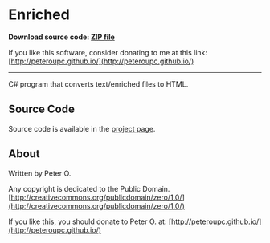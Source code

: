 # Enriched

**Download source code: [ZIP file](https://github.com/peteroupc/Enriched/archive/master.zip)**

If you like this software, consider donating to me at this link: [http://peteroupc.github.io/](http://peteroupc.github.io/)

----

C# program that converts text/enriched files to HTML.

Source Code
---------
Source code is available in the [project page](https://github.com/peteroupc/Enriched).

About
-----------

Written by Peter O.

Any copyright is dedicated to the Public Domain.
[http://creativecommons.org/publicdomain/zero/1.0/](http://creativecommons.org/publicdomain/zero/1.0/)

If you like this, you should donate to Peter O.
at: [http://peteroupc.github.io/](http://peteroupc.github.io/)
